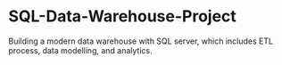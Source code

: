 # SQL-Data-Warehouse-Project
Building a modern data warehouse with SQL server, which includes ETL process, data modelling, and analytics. 
